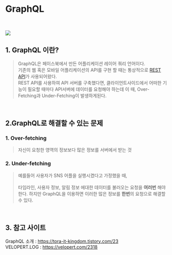 # GraphQL 
<br>

![](../img/GraphQL.png)

## 1. GraphQL 이란? 

> GraphQL은 페이스북에서 만든 어플리케이션 레이어 쿼리 언어이다. <br>
> 기존의 웹 혹은 모바일 어플리케이션의 API를 구현 할 때는 통상적으로 [REST API]가 사용되어왔다. <br>
> REST API를 사용하여 API 서버를 구축했다면, 클라이언트사이드에서 어떠한 기능이 필요할 때마다 API서버에 데이터를 요청해야 하는데 이 때, Over-Fetching과 Under-Fetching이 발생하게된다. 


<br>

## 2.GraphQL로 해결할 수 있는 문제 
### 1. Over-fetching
>  자신이 요청한 영역의 정보보다 많은 정보를 서버에서 받는 것  
### 2. Under-fetching
> 예를들어 사용자가 SNS 어플을 실행시켰다고 가정했을 때,
> <br><br> 타임라인, 사용자 정보, 알림 정보 에대한 데이터를 불러오는 요청을 <b>여러번</b> 해야한다. 하지만 GraphQL을 이용하면 이러한 많은 정보를 <b>한번</b>의 요청으로 해결할 수 있다.


<br>

## 3. 참고 사이트 
GraphQL 소개 : https://tora-it-kingdom.tistory.com/23<br>
VELOPERT.LOG : https://velopert.com/2318


[REST API]:https://github.com/JeongWooChan/Woochan_Study/blob/master/FrontEnd_Basic/RESTAPI.md